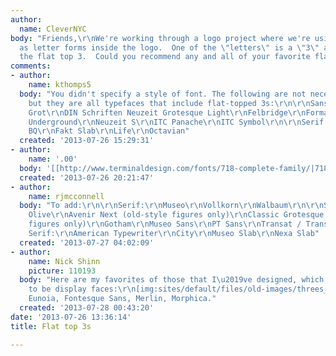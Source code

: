 ```yaml
---
author:
  name: CleverNYC
body: "Friends,\r\nWe're working through a logo project where we're using numbers
  as letter forms inside the logo.  One of the \"letters\" is a \"3\" and we like
  the flat top 3.  Could you recommend any and all of your favorite flat top 3s?\r\nThanks!"
comments:
- author:
    name: kthomps5
  body: "You didn't specify a style of font. The following are not necessarily \"favorites,\"
    but they are all typefaces that include flat-topped 3s:\r\n\r\nSans Serif:\r\nBureau
    Grot\r\nDIN Schriften Neuzeit Grotesque Light\r\nFelbridge\r\nFormata BQ\r\nLondon
    Underground\r\nNeuzeit S\r\nITC Panache\r\nITC Symbol\r\n\r\nSerif:\r\nCalvert\r\nCaxton\r\nCochin\r\nConcorde
    BQ\r\nFakt Slab\r\nLife\r\nOctavian"
  created: '2013-07-26 15:29:31'
- author:
    name: '.00'
  body: '[[http://www.terminaldesign.com/fonts/718-complete-family/|718]]'
  created: '2013-07-26 20:21:47'
- author:
    name: rjmcconnell
  body: "To add:\r\n\r\nSerif:\r\nMuseo\r\nVollkorn\r\nWalbaum\r\n\r\nSans Serif:\r\nAntique
    Olive\r\nAvenir Next (old-style figures only)\r\nClassic Grotesque (old-style
    figures only)\r\nGotham\r\nMuseo Sans\r\nPT Sans\r\nTransat / Transat Text\r\n\r\nSlab
    Serif:\r\nAmerican Typewriter\r\nCity\r\nMuseo Slab\r\nNexa Slab"
  created: '2013-07-27 04:02:09'
- author:
    name: Nick Shinn
    picture: 110193
  body: "Here are my favorites of those that I\u2019ve designed, which all happen
    to be display faces:\r\n[img:sites/default/files/old-images/threes_4276.png]\r\nAlphaville,
    Eunoia, Fontesque Sans, Merlin, Morphica."
  created: '2013-07-28 00:43:20'
date: '2013-07-26 13:36:14'
title: Flat top 3s

---
```

